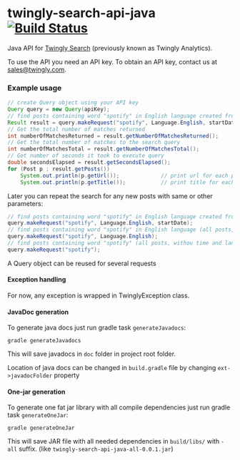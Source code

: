 # twingly-search-api-java [![Build Status](https://travis-ci.org/xSAVIKx/twingly-search-api-java.svg?branch=master)](https://travis-ci.org/xSAVIKx/twingly-search-api-java)

Java API for [Twingly Search](https://developer.twingly.com/resources/search/) (previously known as Twingly Analytics).

To use the API you need an API key. To obtain an API key, contact us at sales@twingly.com.

### Example usage

```Java
// create Query object using your API key
Query query = new Query(apiKey);
// find posts containing word "spotify" in English language created from startDate to endDate
Result result = query.makeRequest("spotify", Language.English, startDate, endDate);
// Get the total number of matches returned
int numberOfMatchesReturned = result.getNumberOfMatchesReturned();
// Get the total number of matches to the search query
int numberOfMatchesTotal = result.getNumberOfMatchesTotal();
// Get number of seconds it took to execute query
double secondsElapsed = result.getSecondsElapsed();
for (Post p : result.getPosts())
    System.out.println(p.getUrl());             // print url for each post
    System.out.println(p.getTitle());           // print title for each post
```

Later you can repeat the search for any new posts with same or other parameters:

```Java
// find posts containing word "spotify" in English language created from startDate (up to now)
query.makeRequest("spotify", Language.English, startDate);
// find posts containing word "spotify" in English language (all posts, without any time limits)
query.makeRequest("spotify", Language.English);
// find posts containing word "spotify" (all posts, withou time and language limits)
query.makeRequest("spotify");
```

A Query object can be reused for several requests

#### Exception handling

For now, any exception is wrapped in TwinglyException class.

#### JavaDoc generation

To generate java docs just run gradle task `generateJavadocs`:
```
gradle generateJavadocs
```
This will save javadocs in `doc` folder in project root folder.

Location of java docs can be changed in `build.gradle` file by changing `ext->javadocFolder` property

#### One-jar generation

To generate one fat jar library with all compile dependencies just run gradle task `generateOneJar`:
```
gradle generateOneJar
```
This will save JAR file with all needed dependencies in `build/libs/` with `-all` suffix. (like `twingly-search-api-java-all-0.0.1.jar`)